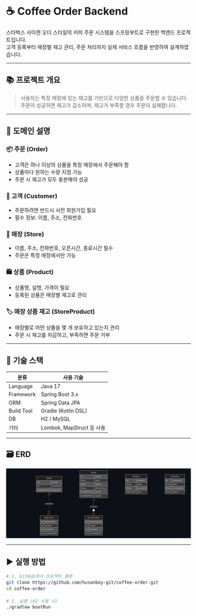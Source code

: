 # ☕ Coffee Order Backend

스타벅스 사이렌 오더 스타일의 커피 주문 시스템을 스프링부트로 구현한 백엔드 프로젝트입니다.  
고객 등록부터 매장별 재고 관리, 주문 처리까지 실제 서비스 흐름을 반영하여 설계하였습니다.

---

## 📚 프로젝트 개요

> 사용자는 특정 매장에 있는 재고를 기반으로 다양한 상품을 주문할 수 있습니다.  
> 주문이 성공하면 재고가 감소하며, 재고가 부족할 경우 주문이 실패합니다.

---

## 🧩 도메인 설명

### 📦 주문 (Order)
- 고객은 하나 이상의 상품을 특정 매장에서 주문해야 함
- 상품마다 원하는 수량 지정 가능
- 주문 시 재고가 모두 충분해야 성공

### 🙋 고객 (Customer)
- 주문하려면 반드시 사전 회원가입 필요
- 필수 정보: 이름, 주소, 전화번호

### 🏪 매장 (Store)
- 이름, 주소, 전화번호, 오픈시간, 종료시간 필수
- 주문은 특정 매장에서만 가능

### 🛍️ 상품 (Product)
- 상품명, 설명, 가격이 필요
- 등록된 상품은 매장별 재고로 관리

### 🏷️ 매장 상품 재고 (StoreProduct)
- 매장별로 어떤 상품을 몇 개 보유하고 있는지 관리
- 주문 시 재고를 차감하고, 부족하면 주문 거부

---

## 🔧 기술 스택

| 분류        | 사용 기술                   |
|-------------|-----------------------------|
| Language    | Java 17                     |
| Framework   | Spring Boot 3.x             |
| ORM         | Spring Data JPA             |
| Build Tool  | Gradle (Kotlin DSL)         |
| DB          | H2 / MySQL                  |
| 기타        | Lombok, MapStruct 등 사용   |

---

## 🗃️ ERD

![ERD](./erd.jpg) <!-- image.png는 프로젝트 루트에 저장하세요 -->

---

## ▶️ 실행 방법

```bash
# 1. GitHub에서 프로젝트 클론
git clone https://github.com/husanboy-git/coffee-order.git
cd coffee-order

# 2. 실행 (H2 사용 시)
./gradlew bootRun
